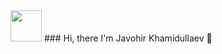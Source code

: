 <img src="https://media.giphy.com/media/hvRJCLFzcasrR4ia7z/giphy.gif" width="50px" />
### Hi, there I'm Javohir Khamidullaev 👋

